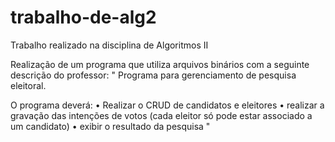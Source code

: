 # trabalho-de-alg2
Trabalho realizado na disciplina de Algoritmos II

Realização de um programa que utiliza arquivos binários com a seguinte descrição do professor:
"
Programa para gerenciamento de pesquisa eleitoral. 

O programa deverá: 
• Realizar o CRUD de candidatos e eleitores 
• realizar a gravação das intenções de votos (cada eleitor só pode estar associado a um candidato) 
• exibir o resultado da pesquisa
"

